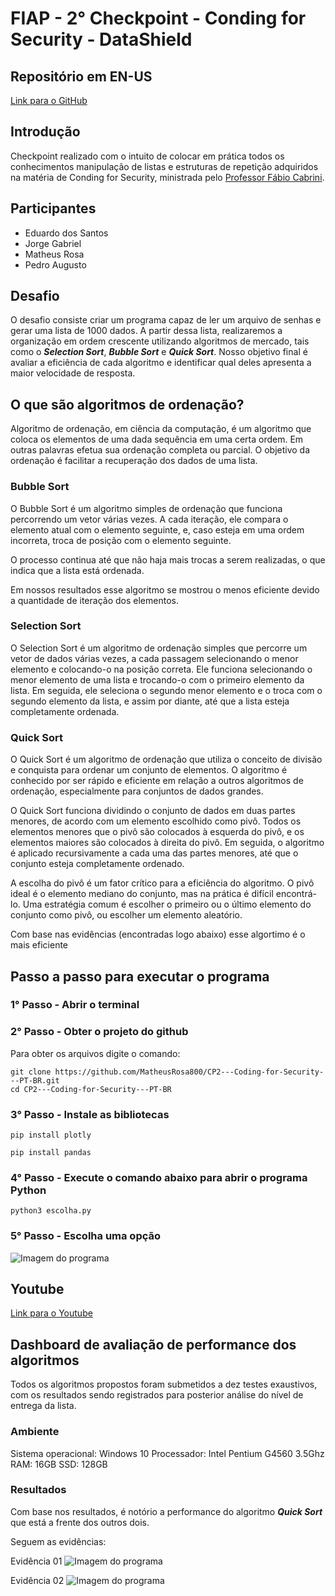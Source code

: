 # FIAP - 2° Checkpoint - Conding for Security - DataShield

## Repositório em EN-US
[Link para o GitHub](https://github.com/MatheusRosa800/CP2---CodingForSecurity---EN-US)

## Introdução
Checkpoint realizado com o intuito de colocar em prática todos os conhecimentos manipulação de listas e estruturas de repetição adquiridos na matéria de Conding for Security, ministrada pelo [Professor Fábio Cabrini](https://www.linkedin.com/in/fabio-cabrini/).

## Participantes
- Eduardo dos Santos
- Jorge Gabriel
- Matheus Rosa
- Pedro Augusto

## Desafio
O desafio consiste criar um programa capaz de ler um arquivo de senhas e gerar uma lista de 1000 dados. A partir dessa lista, realizaremos a organização em ordem crescente utilizando algoritmos de mercado, tais como o ***Selection Sort***, ***Bubble Sort*** e ***Quick Sort***. Nosso objetivo final é avaliar a eficiência de cada algoritmo e identificar qual deles apresenta a maior velocidade de resposta.

## O que são algoritmos de ordenação?
Algoritmo de ordenação, em ciência da computação, é um algoritmo que coloca os elementos de uma dada sequência em uma certa ordem. Em outras palavras efetua sua ordenação completa ou parcial. O objetivo da ordenação é facilitar a recuperação dos dados de uma lista.

### Bubble Sort
O Bubble Sort é um algoritmo simples de ordenação que funciona percorrendo um vetor várias vezes. A cada iteração, ele compara o elemento atual com o elemento seguinte, e, caso esteja em uma ordem incorreta, troca de posição com o elemento seguinte.

O processo continua até que não haja mais trocas a serem realizadas, o que indica que a lista está ordenada.

Em nossos resultados esse algoritmo se mostrou o menos eficiente devido a quantidade de iteração dos elementos.

### Selection Sort
O Selection Sort é um algoritmo de ordenação simples que percorre um vetor de dados várias vezes, a cada passagem selecionando o menor elemento e colocando-o na posição correta. Ele funciona selecionando o menor elemento de uma lista e trocando-o com o primeiro elemento da lista. Em seguida, ele seleciona o segundo menor elemento e o troca com o segundo elemento da lista, e assim por diante, até que a lista esteja completamente ordenada.

### Quick Sort
O Quick Sort é um algoritmo de ordenação que utiliza o conceito de divisão e conquista para ordenar um conjunto de elementos. O algoritmo é conhecido por ser rápido e eficiente em relação a outros algoritmos de ordenação, especialmente para conjuntos de dados grandes.

O Quick Sort funciona dividindo o conjunto de dados em duas partes menores, de acordo com um elemento escolhido como pivô. Todos os elementos menores que o pivô são colocados à esquerda do pivô, e os elementos maiores são colocados à direita do pivô. Em seguida, o algoritmo é aplicado recursivamente a cada uma das partes menores, até que o conjunto esteja completamente ordenado.

A escolha do pivô é um fator crítico para a eficiência do algoritmo. O pivô ideal é o elemento mediano do conjunto, mas na prática é difícil encontrá-lo. Uma estratégia comum é escolher o primeiro ou o último elemento do conjunto como pivô, ou escolher um elemento aleatório.

Com base nas evidências (encontradas logo abaixo) esse algortimo é o mais eficiente
## Passo a passo para executar o programa

### 1° Passo - Abrir o terminal

### 2° Passo - Obter o projeto do github
Para obter os arquivos digite o comando: 
```
git clone https://github.com/MatheusRosa800/CP2---Coding-for-Security---PT-BR.git
cd CP2---Coding-for-Security---PT-BR
```
### 3° Passo - Instale as bibliotecas
```
pip install plotly
```
```
pip install pandas
```
### 4° Passo - Execute o comando abaixo para abrir o programa Python
```
python3 escolha.py
```
### 5° Passo - Escolha uma opção
![Imagem do programa](https://i.ibb.co/JCs59J3/cod.png)
## Youtube
[Link para o Youtube](https://www.youtube.com/watch?v=LkSP2HUoYfM&ab_channel=PedroAugusto)

## Dashboard de avaliação de performance dos algoritmos
Todos os algoritmos propostos foram submetidos a dez testes exaustivos, com os resultados sendo registrados para posterior análise do nível de entrega da lista.

### Ambiente
Sistema operacional: Windows 10
Processador: Intel Pentium G4560 3.5Ghz
RAM: 16GB
SSD: 128GB

### Resultados
Com base nos resultados, é notório a performance do algoritmo ***Quick Sort*** que está a frente dos outros dois.

Seguem as evidências:

Evidência 01
![Imagem do programa](https://github.com/MatheusRosa800/CP2---CodingForSecurity---PT-BR/blob/main/evidencia-1.png)

Evidência 02
![Imagem do programa](https://github.com/MatheusRosa800/CP2---CodingForSecurity---PT-BR/blob/main/evidencia-2.png)
